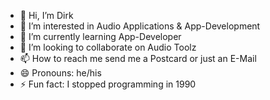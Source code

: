 - 👋 Hi, I’m Dirk
- 👀 I’m interested in Audio Applications & App-Development
- 🌱 I’m currently learning App-Developer
- 💞️ I’m looking to collaborate on Audio Toolz
- 📫 How to reach me send me a Postcard or just an E-Mail
- 😄 Pronouns: he/his
- ⚡ Fun fact: I stopped programming in 1990

<!---
BBB-Audio/BBB-Audio is a ✨ special ✨ repository because its `README.md` (this file) appears on your GitHub profile.
You can click the Preview link to take a look at your changes.
--->
